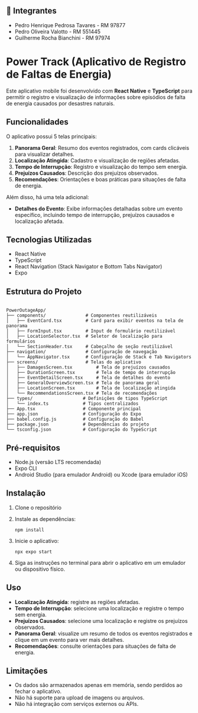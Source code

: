 ## 👥 Integrantes

* Pedro Henrique Pedrosa Tavares - RM 97877
* Pedro Oliveira Valotto - RM 551445
* Guilherme Rocha Bianchini - RM 97974

# Power Track (Aplicativo de Registro de Faltas de Energia)

Este aplicativo mobile foi desenvolvido com **React Native** e **TypeScript** para permitir o registro e visualização de informações sobre episódios de falta de energia causados por desastres naturais.

## Funcionalidades

O aplicativo possui 5 telas principais:

1. **Panorama Geral**: Resumo dos eventos registrados, com cards clicáveis para visualizar detalhes.
2. **Localização Atingida**: Cadastro e visualização de regiões afetadas.
3. **Tempo de Interrupção**: Registro e visualização do tempo sem energia.
4. **Prejuízos Causados**: Descrição dos prejuízos observados.
5. **Recomendações**: Orientações e boas práticas para situações de falta de energia.

Além disso, há uma tela adicional:

- **Detalhes do Evento**: Exibe informações detalhadas sobre um evento específico, incluindo tempo de interrupção, prejuízos causados e localização afetada.

## Tecnologias Utilizadas

- React Native  
- TypeScript  
- React Navigation (Stack Navigator e Bottom Tabs Navigator)  
- Expo  

## Estrutura do Projeto

```

PowerOutageApp/
├── components/               # Componentes reutilizáveis
│   ├── EventCard.tsx         # Card para exibir eventos na tela de panorama
│   ├── FormInput.tsx         # Input de formulário reutilizável
│   ├── LocationSelector.tsx  # Seletor de localização para formulários
│   └── SectionHeader.tsx     # Cabeçalho de seção reutilizável
├── navigation/               # Configuração de navegação
│   └── AppNavigator.tsx      # Configuração de Stack e Tab Navigators
├── screens/                  # Telas do aplicativo
│   ├── DamagesScreen.tsx         # Tela de prejuízos causados
│   ├── DurationScreen.tsx        # Tela de tempo de interrupção
│   ├── EventDetailScreen.tsx     # Tela de detalhes do evento
│   ├── GeneralOverviewScreen.tsx # Tela de panorama geral
│   ├── LocationScreen.tsx        # Tela de localização atingida
│   └── RecommendationsScreen.tsx # Tela de recomendações
├── types/                   # Definições de tipos TypeScript
│   └── index.ts             # Tipos centralizados
├── App.tsx                  # Componente principal
├── app.json                 # Configuração do Expo
├── babel.config.js          # Configuração do Babel
├── package.json             # Dependências do projeto
└── tsconfig.json            # Configuração do TypeScript

````

## Pré-requisitos

- Node.js (versão LTS recomendada)  
- Expo CLI  
- Android Studio (para emulador Android) ou Xcode (para emulador iOS)  

## Instalação

1. Clone o repositório  
2. Instale as dependências:  
   ```
   npm install
   ````

3. Inicie o aplicativo:

   ```
   npx expo start
   ````
4. Siga as instruções no terminal para abrir o aplicativo em um emulador ou dispositivo físico.

## Uso

* **Localização Atingida**: registre as regiões afetadas.
* **Tempo de Interrupção**: selecione uma localização e registre o tempo sem energia.
* **Prejuízos Causados**: selecione uma localização e registre os prejuízos observados.
* **Panorama Geral**: visualize um resumo de todos os eventos registrados e clique em um evento para ver mais detalhes.
* **Recomendações**: consulte orientações para situações de falta de energia.

## Limitações

* Os dados são armazenados apenas em memória, sendo perdidos ao fechar o aplicativo.
* Não há suporte para upload de imagens ou arquivos.
* Não há integração com serviços externos ou APIs.
